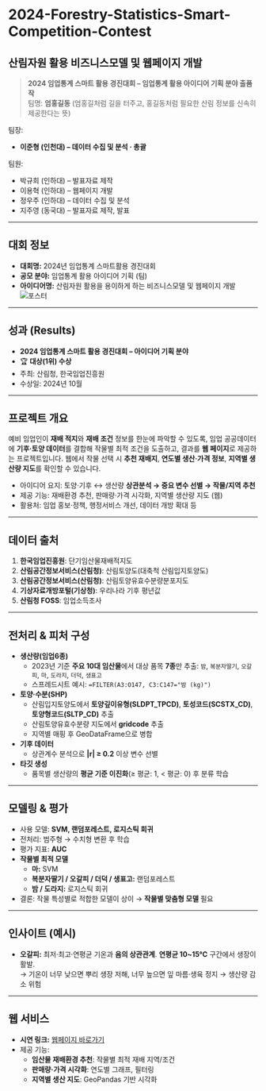 # 2024-Forestry-Statistics-Smart-Competition-Contest
## 산림자원 활용 비즈니스모델 및 웹페이지 개발

> **2024 임업통계 스마트 활용 경진대회 – 임업통계 활용 아이디어 기획 분야 출품작**  
> 팀명: **엄홍길동** (엄홍길처럼 길을 터주고, 홍길동처럼 필요한 산림 정보를 신속히 제공한다는 뜻)

팀장:
- **이준형 (인천대) –  데이터 수집 및 분석 · 총괄**

팀원:
- 박규희 (인하대) – 발표자료 제작
- 이용혁 (인하대) – 웹페이지 개발  
- 정우주 (인하대) – 데이터 수집 및 분석
- 지주영 (동국대) – 발표자료 제작, 발표
---

## 대회 정보
- **대회명:** 2024년 임업통계 스마트활용 경진대회  
- **공모 분야:** 임업통계 활용 아이디어 기획 (팀)  
- **아이디어명:** 산림자원 활용을 용이하게 하는 비즈니스모델 및 웹페이지 개발
![포스터](https://www.kofpi.or.kr/repository/img/20241025093420624.jpg)
---

## 성과 (Results)
- **2024 임업통계 스마트 활용 경진대회 – 아이디어 기획 분야**
- 🏆 **대상(1위) 수상**
- 주최: 산림청, 한국임업진흥원
- 수상일: 2024년 10월
---

## 프로젝트 개요
예비 임업인이 **재배 적지**와 **재배 조건** 정보를 한눈에 파악할 수 있도록, 임업 공공데이터에 **기후·토양 데이터**를 결합해 작물별 최적 조건을 도출하고, 결과를 **웹 페이지**로 제공하는 프로젝트입니다. 웹에서 작물 선택 시 **추천 재배지**, **연도별 생산·가격 정보**, **지역별 생산량 지도**를 확인할 수 있습니다.

- 아이디어 요지: 토양·기후 ↔ 생산량 **상관분석 → 중요 변수 선별 → 작물/지역 추천**  
- 제공 기능: 재배환경 추천, 판매량·가격 시각화, 지역별 생산량 지도 (웹)  
- 활용처: 임업 홍보·정책, 행정서비스 개선, 데이터 개방 확대 등

---

## 데이터 출처
1. **한국임업진흥원**: 단기임산물재배적지도  
2. **산림공간정보서비스(산림청)**: 산림토양도(대축척 산림입지토양도)  
3. **산림공간정보서비스(산림청)**: 산림토양유효수분량분포지도  
4. **기상자료개방포털(기상청)**: 우리나라 기후 평년값  
5. **산림청 FOSS**: 임업소득조사  

---

## 전처리 & 피처 구성
- **생산량(임업6종)**  
  - 2023년 기준 **주요 10대 임산물**에서 대상 품목 **7종**만 추출: `밤`, `복분자딸기`, `오갈피`, `마`, `도라지`, `더덕`, `생표고`  
  - 스프레드시트 예시: `=FILTER(A3:O147, C3:C147="밤 (kg)")`  
- **토양·수분(SHP)**  
  - 산림입지토양도에서 **토양깊이유형(SLDPT_TPCD)**, **토성코드(SCSTX_CD)**, **토양형코드(SLTP_CD)** 추출  
  - 산림토양유효수분량 지도에서 **gridcode** 추출  
  - 지역별 매핑 후 GeoDataFrame으로 병합  
- **기후 데이터**  
  - 상관계수 분석으로 **|r| ≥ 0.2** 이상 변수 선별  
- **타깃 생성**  
  - 품목별 생산량의 **평균 기준 이진화**(≥ 평균: 1, < 평균: 0) 후 분류 학습

---

## 모델링 & 평가
- 사용 모델: **SVM, 랜덤포레스트, 로지스틱 회귀**  
- 전처리: 범주형 → 수치형 변환 후 학습  
- 평가 지표: **AUC**  
- **작물별 최적 모델**
  - **마:** SVM  
  - **복분자딸기 / 오갈피 / 더덕 / 생표고:** 랜덤포레스트  
  - **밤 / 도라지:** 로지스틱 회귀  
- 결론: 작물 특성별로 적합한 모델이 상이 → **작물별 맞춤형 모델** 필요

---

## 인사이트 (예시)
- **오갈피:** 최저·최고·연평균 기온과 **음의 상관관계**. **연평균 10~15℃** 구간에서 생장이 활발.  
  → 기온이 너무 낮으면 뿌리 생장 저해, 너무 높으면 잎 마름·생육 정지 → 생산량 감소 위험

---

## 웹 서비스
- **시연 링크:** [웹페이지 바로가기](https://app.publr.co/channels/L2NoYW5uZWxzLzE3MDUx/pages/home)  
- 제공 기능:
  - **임산물 재배환경 추천**: 작물별 최적 재배 지역/조건  
  - **판매량·가격 시각화**: 연도별 그래프, 필터링  
  - **지역별 생산 지도**: GeoPandas 기반 시각화  

